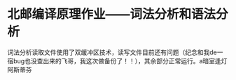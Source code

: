 # 北邮编译原理作业——词法分析和语法分析
词法分析读取文件使用了双缓冲区技术，读写文件目前还有问题（纪念和我de一宿bug也没查出来的飞哥，我这次做备份了！！），其余部分正常运行。a暗室逢灯阿斯蒂芬
